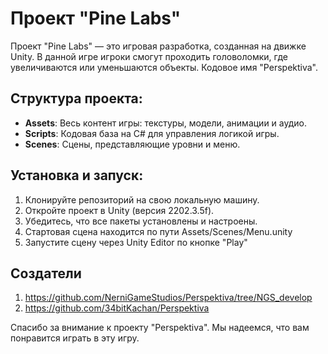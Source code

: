 # Проект "Pine Labs"

Проект "Pine Labs" — это игровая разработка, созданная на движке Unity. В данной игре игроки смогут проходить головоломки, где увеличиваются или уменьшаются объекты. Кодовое имя "Perspektiva".


## Структура проекта:
- **Assets**: Весь контент игры: текстуры, модели, анимации и аудио.
- **Scripts**: Кодовая база на C# для управления логикой игры.
- **Scenes**: Сцены, представляющие уровни и меню.

## Установка и запуск:
1. Клонируйте репозиторий на свою локальную машину.
2. Откройте проект в Unity (версия 2202.3.5f).
3. Убедитесь, что все пакеты установлены и настроены.
4. Стартовая сцена находится по пути Assets/Scenes/Menu.unity
5. Запустите сцену через Unity Editor по кнопке "Play"
   
## Создатели 
1. https://github.com/NerniGameStudios/Perspektiva/tree/NGS_develop
2. https://github.com/34bitKachan/Perspektiva

Спасибо за внимание к проекту "Perspektiva". Мы надеемся, что вам понравится играть в эту игру.

